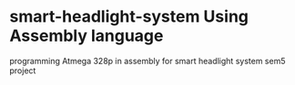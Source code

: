 # smart-headlight-system Using Assembly language
programming Atmega 328p in assembly for smart headlight system
sem5 project
